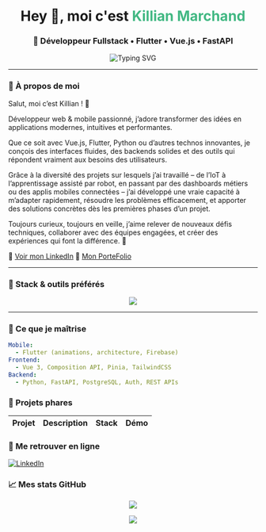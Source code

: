<h1 align="center">Hey 👋, moi c'est <span style="color:#42b883;">Killian Marchand</span></h1>
<h3 align="center">🚀 Développeur Fullstack • Flutter • Vue.js • FastAPI</h3>

<p align="center">
  <img src="https://readme-typing-svg.herokuapp.com?font=Fira+Code&size=20&pause=1000&color=42B883&center=true&vCenter=true&width=435&lines=Passionné+par+les+UIs+fluides;Mobile-first+%F0%9F%93%B1+et+API-ready+%F0%9F%9A%80;Toujours+curieux+de+cr%C3%A9er+et+de+partager" alt="Typing SVG" />
</p>

---

### 🎯 À propos de moi

Salut, moi c’est Killian ! 👋

Développeur web & mobile passionné, j’adore transformer des idées en applications modernes, intuitives et performantes.

Que ce soit avec Vue.js, Flutter, Python ou d’autres technos innovantes, je conçois des interfaces fluides, des backends solides et des outils qui répondent vraiment aux besoins des utilisateurs.

Grâce à la diversité des projets sur lesquels j’ai travaillé – de l’IoT à l’apprentissage assisté par robot, en passant par des dashboards métiers ou des applis mobiles connectées – j’ai développé une vraie capacité à m’adapter rapidement, résoudre les problèmes efficacement, et apporter des solutions concrètes dès les premières phases d’un projet.

Toujours curieux, toujours en veille, j’aime relever de nouveaux défis techniques, collaborer avec des équipes engagées, et créer des expériences qui font la différence. 🚀

🔗 [Voir mon LinkedIn](https://www.linkedin.com/in/killian-marchand-5692a0195/)
🔗 [Mon PorteFolio](https://portefolio-os.vercel.app/)

---

### 🧰 Stack & outils préférés

<p align="center">
  <img src="https://skillicons.dev/icons?i=flutter,dart,vue,python,fastapi,firebase,git,github,figma,postgres,linux,vscode" />
</p>

---

### 🧠 Ce que je maîtrise

```yaml
Mobile:
  - Flutter (animations, architecture, Firebase)
Frontend:
  - Vue 3, Composition API, Pinia, TailwindCSS
Backend:
  - Python, FastAPI, PostgreSQL, Auth, REST APIs
```

### 🌟 Projets phares

| Projet | Description | Stack | Démo |
|--------|-------------|-------|------|

### 🔗 Me retrouver en ligne

[![LinkedIn](https://img.shields.io/badge/-LinkedIn-0077B5?style=flat&logo=linkedin&logoColor=white)](https://www.linkedin.com/in/killian-marchand-5692a0195/)

### 📈 Mes stats GitHub

<p align="center"> <img src="https://github-readme-stats.vercel.app/api?username=kilmhd&show_icons=true&theme=tokyonight&hide_border=true" /> </p> <p align="center"> <img src="https://streak-stats.demolab.com?user=kilmhd&theme=tokyonight&hide_border=true" /> </p>
